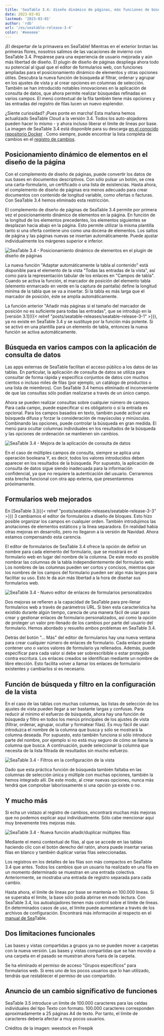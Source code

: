```yaml
---
title: 'SeaTable 3.4: diseño dinámico de páginas, más funciones de búsqueda y formularios web mejorados'
date: 2023-03-01
lastmod: '2023-03-01'
author: 'rdb'
url: '/es/seatable-release-3-4'
color: '#eeeeee'
---
```


¡El despertar de la primavera en SeaTable! Mientras en el exterior brotan las primeras flores, nosotros salimos de las vacaciones de invierno con SeaTable 3.4. Prepárese para una experiencia de usuario mejorada y aún más libertad de diseño. El plugin de diseño de páginas despliega ahora todo su potencial al igual que el editor de formularios web, con funciones ampliadas para el posicionamiento dinámico de elementos y otras opciones útiles. Descubra la nueva función de búsqueda al filtrar, ordenar y agrupar en los ajustes de vista y al crear opciones en columnas de selección. También se han introducido notables innovaciones en la aplicación de consulta de datos, que ahora permite realizar búsquedas refinadas en varios campos. El menú contextual de la fila también tiene más opciones y las entradas del registro de filas lucen un nuevo esplendor.

¿Siente curiosidad? ¡Pues ponte en marcha! Esta mañana hemos actualizado SeaTable Cloud a la versión 3.4. Todos los auto-alojadores pueden hacer lo mismo - y ahora incluso liberar el límite de líneas por base. La imagen de SeaTable 3.4 está disponible para su descarga [en el conocido repositorio Docker](https://hub.docker.com/r/seatable/seatable-enterprise) . Como siempre, puede encontrar la lista completa de cambios en el [registro de cambios](https://seatable.io/es/seatable-release-3-4/).

## Posicionamiento dinámico de elementos en el diseño de la página

Con el complemento de diseño de páginas, puede convertir los datos de sus bases en documentos descriptivos. Con sólo pulsar un botón, se crea una carta-formulario, un certificado o una lista de existencias. Hasta ahora, el complemento de diseño de páginas era menos adecuado para crear documentos con contenido de longitud variable, como ofertas o facturas. Con SeaTable 3.4 hemos eliminado esta restricción.

El complemento de diseño de páginas de SeaTable 3.4 permite por primera vez el posicionamiento dinámico de elementos en la página. En función de la longitud de los elementos precedentes, los elementos siguientes se desplazan hacia abajo en la página. Esto permite utilizar la misma plantilla tanto si una oferta contiene uno como una docena de elementos. Los saltos de página y las páginas nuevas se insertan automáticamente. Puede ajustar individualmente los márgenes superior e inferior.

![SeaTable 3.4 - Posicionamiento dinámico de elementos en el plugin de diseño de páginas](https://seatable.io/wp-content/uploads/2023/02/SeaTable-3.4-DynamicPositioningElements.png)

La nueva función "Adaptar automáticamente la tabla al contenido" está disponible para el elemento de la vista "Todas las entradas de la vista", así como para la representación tabular de los enlaces en "Campos de tabla". Cuando se activa la función, el marcador de posición del elemento tabla (elemento enmarcado en verde en la captura de pantalla) define la longitud mínima de la tabla que se va a insertar. Si la tabla es más larga que el marcador de posición, éste se amplía automáticamente.

La función anterior "Añadir más páginas si el tamaño del marcador de posición no es suficiente para todas las entradas", que se introdujo en la [versión 3.1]({{< relref "posts/seatable-releases/seatable-release-3-1" >}}), ya no existe en SeaTable 3.4 y se sustituye por la función más potente. Si se activó en una plantilla para un elemento de tabla, entonces la nueva función se activa automáticamente.

## Búsqueda en varios campos con la aplicación de consulta de datos

Las apps externas de SeaTable facilitan el acceso público a los datos de las tablas. En particular, la aplicación de consulta de datos se utiliza para consultar de forma rápida y específica conjuntos de datos con muchos cientos o incluso miles de filas (por ejemplo, un catálogo de productos o una lista de miembros). Con SeaTable 3.4 hemos eliminado el inconveniente de que las consultas sólo podían realizarse a través de un único campo.

Ahora se pueden realizar consultas sobre cualquier número de campos. Para cada campo, puede especificar si es obligatorio o si la entrada es opcional. Para los campos basados en texto, también puede activar una búsqueda difusa y forzar la consideración de mayúsculas y minúsculas. Combinando las opciones, puede controlar la búsqueda en gran medida. El menú para ocultar columnas individuales en los resultados de la búsqueda y las opciones de ordenación se mantienen sin cambios.

![SeaTable 3.4 - Mejora de la aplicación de consulta de datos](https://seatable.io/wp-content/uploads/2023/02/SeaTable-3.4-DataQueryApp.png)

En el caso de múltiples campos de consulta, siempre se aplica una operación booleana Y, es decir, todos los valores introducidos deben aparecer en los resultados de la búsqueda. Por supuesto, la aplicación de consulta de datos sigue siendo inadecuada para la información confidencial, ya que no requiere la autenticación del usuario. Cerraremos esta brecha funcional con otra app externa, que presentaremos próximamente.

## Formularios web mejorados

En [SeaTable 3.]({{< relref "posts/seatable-releases/seatable-release-3-3" >}}) 3 cambiamos el editor de formularios a diseño de bloques. Esto hizo posible organizar los campos en cualquier orden. También introdujimos las anotaciones de elementos estáticos y la línea separadora. En realidad había otras mejoras en desarrollo, pero no llegaron a la versión de Navidad. Ahora estamos compensando esta carencia.

El editor de formularios de SeaTable 3.4 ofrece la opción de definir un nombre para cada elemento del formulario, que se mostrará en el formulario web en lugar del nombre de la columna. De este modo es posible nombrar las columnas de la tabla independientemente del formulario web: Los nombres de las columnas pueden ser cortos y concisos, mientras que los nombres de los campos del formulario pueden ser algo más largos para facilitar su uso. Esto le da aún más libertad a la hora de diseñar sus formularios web.

![SeaTable 3.4 - Nuevo editor de enlaces de formularios personalizados](https://seatable.io/wp-content/uploads/2023/02/SeaTable-3.4-FormLinkEditor.png)

Dos mejoras se refieren a la capacidad de SeaTable para pre-llenar formularios web a través de parámetros URL. Si bien esta característica ha existido durante algún tiempo, carecía de una manera fácil de usar para crear y gestionar enlaces de formulario personalizados, así como la opción de proteger un valor pre-llenado de los cambios por parte del usuario del formulario. Hemos abordado y resuelto ambos problemas en SeaTable 3.4.

Detrás del botón "... Más" del editor de formularios hay una nueva ventana para crear cualquier número de enlaces de formulario. Cada enlace puede contener uno o varios valores de formulario ya rellenados. Además, puede especificar para cada valor si debe ser sobrescribible o estar protegido contra escritura. Los enlaces creados se identifican mediante un nombre de libre elección. Esto facilita volver a llamar los enlaces de formulario existentes y cambiarlos si es necesario.

## Función de búsqueda y filtro en la configuración de la vista

En el caso de las tablas con muchas columnas, las listas de selección de los ajustes de vista pueden llegar a ser bastante largas y confusas. Para reducir al mínimo el esfuerzo de búsqueda, ahora hay una función de búsqueda y filtro en todos los menús principales de los ajustes de vista (filtrar, ordenar, agrupar, ocultar y formatear filas). Es muy fácil de usar: introduzca el nombre de la columna que busca y sólo se mostrará la columna deseada. Por supuesto, esto también funciona si sólo introduce parte del nombre, por ejemplo si no está muy seguro de cómo se llama la columna que busca. A continuación, puede seleccionar la columna que necesita de la lista filtrada de resultados sin mucho esfuerzo.

![SeaTable 3.4 - Filtros en la configuración de la vista](https://seatable.io/wp-content/uploads/2023/02/SeaTable-3.4-FilterInViewSettings.png)

Dado que esta práctica función de búsqueda también faltaba en las columnas de selección única y múltiple con muchas opciones, también la hemos integrado allí. De este modo, al crear nuevas opciones, nunca más tendrá que comprobar laboriosamente si una opción ya existe o no.

## Y mucho más

Si echa un vistazo al registro de cambios, encontrará muchas más mejoras que no podemos explicar aquí individualmente. Sólo cabe mencionar aquí muy brevemente tres mejoras más.

![SeaTable 3.4 - Nueva función añadir/duplicar múltiples filas](https://seatable.io/wp-content/uploads/2023/02/SeaTable-3.4-AddMultipleRows.png)

Mediante el menú contextual de filas, al que se accede en las tablas haciendo clic con el botón derecho del ratón, ahora puede insertar varias filas en blanco y también duplicar varias filas seleccionadas.

Los registros en los detalles de las filas son más compactos en SeaTable 3.4 que antes. Todos los cambios que un usuario ha realizado en una fila en un momento determinado se muestran en una entrada colectiva. Anteriormente, se mostraba una entrada de registro separada para cada cambio.

Hasta ahora, el límite de líneas por base se mantenía en 100.000 líneas. Si se superaba el límite, la base sólo podía abrirse en modo lectura. Con SeaTable 3.4, los autoalojadores tienen más control sobre el límite de líneas. En determinados casos de uso, el límite puede aumentarse a través de los archivos de configuración. Encontrará más información al respecto en el [manual de Sea](https://manual.seatable.io/config/base_rows_limit/)Table.

## Dos limitaciones funcionales

Las bases y vistas compartidas a grupos ya no se pueden mover a carpetas con la nueva versión. Las bases y vistas compartidas que se han movido a una carpeta en el pasado se muestran ahora fuera de la carpeta.

Se ha eliminado el permiso de acceso "Grupos específicos" para formularios web. Si eres uno de los pocos usuarios que lo han utilizado, tendrás que restablecer el permiso de uso compartido.

## Anuncio de un cambio significativo de funciones

SeaTable 3.5 introduce un límite de 100.000 caracteres para las celdas individuales del tipo Texto con formato. 100.000 caracteres corresponden aproximadamente a 25 páginas A4 de texto. Por tanto, el límite de caracteres debería afectar a muy pocos usuarios.

Créditos de la imagen: weestock en Freepik
